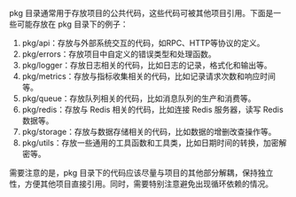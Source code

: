 pkg 目录通常用于存放项目的公共代码，这些代码可被其他项目引用。下面是一些可能存放在 pkg 目录下的例子：

1. pkg/api：存放与外部系统交互的代码，如RPC、HTTP等协议的定义。
2. pkg/errors：存放项目中自定义的错误类型和处理函数。
3. pkg/logger：存放日志相关的代码，比如日志的记录，格式化和输出等。
4. pkg/metrics：存放与指标收集相关的代码，比如记录请求次数和响应时间等。
5. pkg/queue：存放队列相关的代码，比如消息队列的生产和消费等。
6. pkg/redis：存放与 Redis 相关的代码，比如连接 Redis 服务器，读写 Redis 数据等。
7. pkg/storage：存放与数据存储相关的代码，比如数据的增删改查操作等。
8. pkg/utils：存放一些通用的工具函数和工具类，比如日期时间的转换，加密解密等。


需要注意的是，pkg 目录下的代码应该尽量与项目的其他部分解耦，保持独立性，方便其他项目直接引用。同时，需要特别注意避免出现循环依赖的情况。